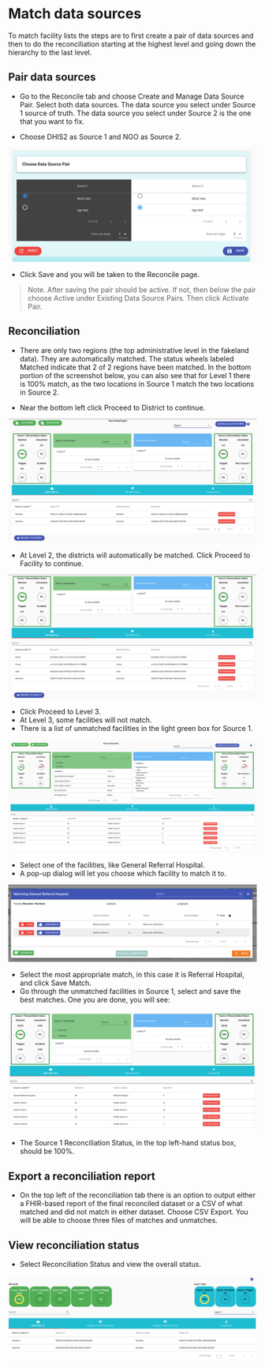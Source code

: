 # Match data sources

To match facility lists the steps are to first create a pair of data sources and then to do the reconciliation starting at the highest level and going down the hierarchy to the last level.

## Pair data sources

* Go to the Reconcile tab and choose Create and Manage Data Source Pair. Select both data sources. The data source you select under Source 1 source of truth. The data source you select under Source 2 is the one that you want to fix.

* Choose DHIS2 as Source 1 and NGO as Source 2.

![](../img/pair_data.png)

* Click Save and you will be taken to the Reconcile page.

> Note. After saving the pair should be active. If not, then below the pair choose Active under Existing Data Source Pairs. Then click Activate Pair.

## Reconciliation

* There are only two regions (the top administrative level in the fakeland data). They are automatically matched. The status wheels labeled Matched indicate that 2 of 2 regions have been matched. In the bottom portion of the screenshot below, you can also see that for Level 1 there is 100% match, as the two locations in Source 1 match the two locations in Source 2.

* Near the bottom left click Proceed to District to continue.

![](../img/level_1.png)

* At Level 2, the districts will automatically be matched. Click Proceed to Facility to continue.

![](../img/level_2.png)

* Click Proceed to Level 3.
* At Level 3, some facilities will not match.
* There is a list of unmatched facilities in the light green box for Source 1.

![](../img/level_3_before.png)

* Select one of the facilities, like General Referral Hospital.
* A pop-up dialog will let you choose which facility to match it to.

![](../img/level_3_match_hospital.png)

* Select the most appropriate match, in this case it is Referral Hospital, and click Save Match.
* Go through the unmatched facilities in Source 1, select and save the best matches. One you are done, you will see:

![](../img/level_3.png)

* The Source 1 Reconciliation Status, in the top left-hand status box, should be 100%.

## Export a reconciliation report

* On the top left of the reconciliation tab there is an option to output either a FHIR-based report of the final reconciled dataset or a CSV of what matched and did not match in either dataset. Choose CSV Export. You will be able to choose three files of matches and unmatches.

## View reconciliation status

* Select Reconciliation Status and view the overall status.

![](../img/reconciliation_status.png)


